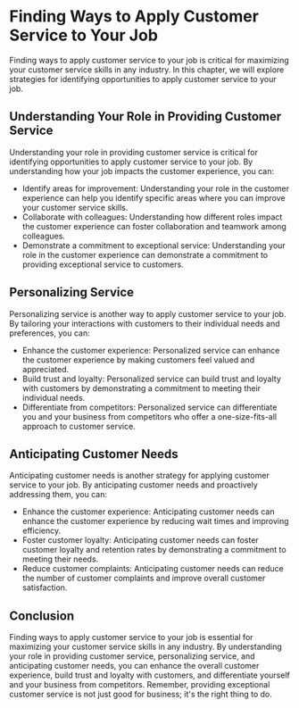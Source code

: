 Finding Ways to Apply Customer Service to Your Job
======================================================================================================================

Finding ways to apply customer service to your job is critical for maximizing your customer service skills in any industry. In this chapter, we will explore strategies for identifying opportunities to apply customer service to your job.

Understanding Your Role in Providing Customer Service
-----------------------------------------------------

Understanding your role in providing customer service is critical for identifying opportunities to apply customer service to your job. By understanding how your job impacts the customer experience, you can:

* Identify areas for improvement: Understanding your role in the customer experience can help you identify specific areas where you can improve your customer service skills.
* Collaborate with colleagues: Understanding how different roles impact the customer experience can foster collaboration and teamwork among colleagues.
* Demonstrate a commitment to exceptional service: Understanding your role in the customer experience can demonstrate a commitment to providing exceptional service to customers.

Personalizing Service
---------------------

Personalizing service is another way to apply customer service to your job. By tailoring your interactions with customers to their individual needs and preferences, you can:

* Enhance the customer experience: Personalized service can enhance the customer experience by making customers feel valued and appreciated.
* Build trust and loyalty: Personalized service can build trust and loyalty with customers by demonstrating a commitment to meeting their individual needs.
* Differentiate from competitors: Personalized service can differentiate you and your business from competitors who offer a one-size-fits-all approach to customer service.

Anticipating Customer Needs
---------------------------

Anticipating customer needs is another strategy for applying customer service to your job. By anticipating customer needs and proactively addressing them, you can:

* Enhance the customer experience: Anticipating customer needs can enhance the customer experience by reducing wait times and improving efficiency.
* Foster customer loyalty: Anticipating customer needs can foster customer loyalty and retention rates by demonstrating a commitment to meeting their needs.
* Reduce customer complaints: Anticipating customer needs can reduce the number of customer complaints and improve overall customer satisfaction.

Conclusion
----------

Finding ways to apply customer service to your job is essential for maximizing your customer service skills in any industry. By understanding your role in providing customer service, personalizing service, and anticipating customer needs, you can enhance the overall customer experience, build trust and loyalty with customers, and differentiate yourself and your business from competitors. Remember, providing exceptional customer service is not just good for business; it's the right thing to do.
